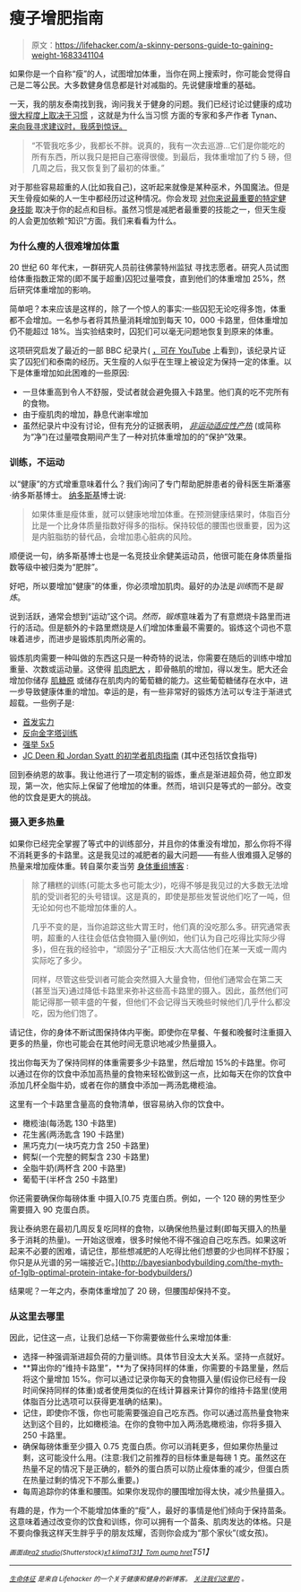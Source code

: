 # 瘦子增肥指南

> 原文：<https://lifehacker.com/a-skinny-persons-guide-to-gaining-weight-1683341104>

如果你是一个自称“瘦”的人，试图增加体重，当你在网上搜索时，你可能会觉得自己是二等公民。大多数健身信息都是针对减脂的。先说健康增重的基础。



一天，我的朋友泰南找到我，询问我关于健身的问题。我们已经讨论过健康的成功 [很大程度上取决于习惯](https://lifehacker.com/create-rituals-to-be-more-consistent-at-fitness-1681942810) ，这就是为什么当习惯 方面的专家和多产作者 Tynan、 [来向我寻求建议时，我感到惊讶。](http://www.amazon.com/Superhuman-Habit-Becoming-Possible-Yourself-ebook/dp/B00NGC8I9E/ref=asap_bc?asc_campaign=InlineText&asc_refurl=https://lifehacker.com/a-skinny-persons-guide-to-gaining-weight-1683341104&asc_source=&ie=UTF8&tag=kinjalifehackerlink-20)

> “不管我吃多少，我都长不胖。说真的，我有一次去巡游…它们是你能吃的所有东西，所以我只是把自己塞得很傻。到最后，我体重增加了约 5 磅，但几周之后，我又恢复到了最初的体重。”

对于那些容易超重的人(比如我自己)，这听起来就像是某种巫术，外国魔法。但是天生骨瘦如柴的人一生中都经历过这种情况。你会发现 [对你来说最重要的特定健身技能](https://lifehacker.com/fitness-is-a-skill-not-a-talent-heres-how-to-develop-1651281013) 取决于你的起点和目标。虽然习惯是减肥者最重要的技能之一，但天生瘦的人会更加依赖“知识”方面。我们来看看为什么。

### 为什么瘦的人很难增加体重

20 世纪 60 年代末，一群研究人员前往佛蒙特州监狱 寻找志愿者。研究人员试图给体重指数正常的(即不属于超重)囚犯过量喂食，直到他们的体重增加 25%，然后研究体重增加的影响。

简单吧？本来应该是这样的，除了一个惊人的事实:一些囚犯无论吃得多饱，体重都不会增加。一名参与者将其热量消耗增加到每天 10，000 卡路里，但体重增加仍不能超过 18%。当实验结束时，囚犯们可以毫无问题地恢复到原来的体重。

这项研究启发了最近的一部 BBC 纪录片( [，可在 YouTube](https://www.youtube.com/watch?v=YGLZRJSotrQ) 上看到)，该纪录片证实了囚犯们和泰南的经历。天生瘦的人似乎在生理上被设定为保持一定的体重。以下是体重增加如此困难的一些原因:

*   一旦体重高到令人不舒服，受试者就会避免摄入卡路里。他们真的吃不完所有的食物。
*   由于瘦肌肉的增加，静息代谢率增加
*   虽然纪录片中没有讨论，但有充分的证据表明， [*非运动适应性产热*](http://www.ncbi.nlm.nih.gov/pubmed/12468415) (或简称为“净”)在过量喂食期间产生了一种对抗体重增加的的“保护”效果。

### 训练，不运动

以“健康”的方式增重意味着什么？我们询问了专门帮助肥胖患者的骨科医生斯潘塞·纳多斯基博士。 [纳多斯基](http://drspencer.com)博士说:

> 如果体重是瘦体重，就可以健康地增加体重。在预测健康结果时，体脂百分比是一个比身体质量指数好得多的指标。保持较低的腰围也很重要，因为这是内脏脂肪的替代品，会增加患心脏病的风险。

顺便说一句，纳多斯基博士也是一名竞技业余健美运动员，他很可能在身体质量指数等级中被归类为“肥胖”。

好吧，所以要增加“健康”的体重，你必须增加肌肉。最好的办法是*训练*而不是*锻炼*。

说到活跃，通常会想到“运动”这个词。*然而，锻炼*意味着为了有意燃烧卡路里而进行的活动。但是额外的卡路里燃烧是人们增加体重最不需要的。锻炼这个词也不意味着进步，而进步是锻炼肌肉所必需的。

锻炼肌肉需要一种叫做的东西这只是一种奇特的说法，你需要在随后的训练中增加重量、次数或运动量。这使得 [肌肉肥大](https://www.google.com/webhp?sourceid=chrome-instant&ion=1&espv=2&ie=UTF-8#q=muscular%20hypertrophy) ，即骨骼肌的增加，得以发生。肥大还会增加你储存 [肌糖原](http://en.wikipedia.org/wiki/Glycogen#Muscle) 或储存在肌肉内的葡萄糖的能力。这些葡萄糖储存在水中，进一步导致健康体重的增加。幸运的是，有一些非常好的锻炼方法可以专注于渐进式超载。一些例子是:

*   [首发实力](http://startingstrength.com/)
*   [反向金字塔训练](http://rippedbody.jp/reverse-pyramid-training/)
*   [强举 5x5](http://stronglifts.com/5x5/)
*   [JC Deen 和 Jordan Syatt 的初学者肌肉指南](http://www.jcdfitness.com/2012/06/how-to-build-muscle-the-ultimate-muscle-building-guide-for-beginners/) (其中还包括饮食指导)

回到泰纳恩的故事。我让他进行了一项定制的锻炼，重点是渐进超负荷，他立即发现，第一次，他实际上保留了他增加的体重。然而，培训只是等式的一部分。改变他的饮食是更大的挑战。

### 摄入更多热量

如果你已经完全掌握了等式中的训练部分，并且你的体重没有增加，那么你将不得不消耗更多的卡路里。这是我见过的减肥者的最大问题——有些人很难摄入足够的热量来增加瘦体重。转自莱尔麦当劳 [身体重组博客](http://bodyrecomposition.com) :

> 除了糟糕的训练(可能太多也可能太少)，吃得不够是我见过的大多数无法增肌的受训者犯的头号错误。这是真的，即使是那些发誓说他们吃了一吨，但无论如何也不能增加体重的人。
> 
> 几乎不变的是，当你追踪这些大胃王时，他们真的没吃那么多。研究通常表明，超重的人往往会低估食物摄入量(例如，他们认为自己吃得比实际少得多)，但在我的经验中，“顽固分子”正相反:大大高估他们在某一天或一周内实际吃了多少。
> 
> 同样，尽管这些受训者可能会突然摄入大量食物，但他们通常会在第二天(甚至当天)通过降低卡路里来弥补这些高卡路里的摄入。因此，虽然他们可能记得那一顿丰盛的午餐，但他们不会记得当天晚些时候他们几乎什么都没吃，因为他们饱了。

请记住，你的身体不断试图保持体内平衡。即使你在早餐、午餐和晚餐时注重摄入更多的热量，你也可能会在其他时间无意识地减少热量摄入。

找出你每天为了保持同样的体重需要多少卡路里，然后增加 15%的卡路里。你可以通过在你的饮食中添加高热量的食物来轻松做到这一点，比如每天在你的饮食中添加几杯全脂牛奶，或者在你的膳食中添加一两汤匙橄榄油。

这里有一个卡路里含量高的食物清单，很容易纳入你的饮食中。

*   橄榄油(每汤匙 130 卡路里)
*   花生酱(两汤匙含 190 卡路里)
*   黑巧克力(一块巧克力含 250 卡路里)
*   鳄梨(一个完整的鳄梨含 230 卡路里)
*   全脂牛奶(两杯含 200 卡路里)
*   葡萄干(半杯含 250 卡路里)

你还需要确保你每磅体重 中摄入[0.75 克蛋白质。例如，一个 120 磅的男性至少需要摄入 90 克蛋白质。

我让泰纳恩在最初几周反复吃同样的食物，以确保他热量过剩(即每天摄入的热量多于消耗的热量)。一开始这很难，很多时候他不得不强迫自己吃东西。如果这听起来不必要的困难，请记住，那些想减肥的人吃得比他们想要的少也同样不舒服；你只是从光谱的另一端接近它。](http://bayesianbodybuilding.com/the-myth-of-1glb-optimal-protein-intake-for-bodybuilders/)

结果呢？一年之内，泰南体重增加了 20 磅，但腰围却保持不变。

### 从这里去哪里

因此，记住这一点，让我们总结一下你需要做些什么来增加体重:

*   选择一种强调渐进超负荷的力量训练。具体节目没太大关系。坚持一点就好。
*   **算出你的“维持卡路里”，**为了保持同样的体重，你需要的卡路里量，然后将这个量增加 15%。你可以通过记录你每天的食物摄入量(假设你已经有一段时间保持同样的体重)或者使用类似的在线计算器来计算你的维持卡路里(使用体脂百分比选项可以获得更准确的结果)。
*   记住，即使你不饿，你也可能需要强迫自己吃东西。你可以通过高热量食物来达到这个目的，比如橄榄油。在你的食物中加入两汤匙橄榄油，你将多摄入 250 卡路里。
*   确保每磅体重至少摄入 0.75 克蛋白质。你可以消耗更多，但如果你热量过剩，这可能没什么用。(注意:我们之前推荐的目标体重是每磅 1 克。虽然这在热量不足的情况下是正确的，额外的蛋白质可以防止瘦体重的减少，但蛋白质在热量过剩的情况下不那么重要。)
*   每周追踪你的体重和腰围。如果你发现你的腰围增加得太快，减少热量摄入。

有趣的是，作为一个不能增加体重的“瘦”人，最好的事情是他们倾向于保持苗条。这意味着通过改变你的饮食和训练，你可以拥有一个苗条、肌肉发达的体格。只是不要向像我这样天生胖乎乎的朋友炫耀，否则你会成为“那个家伙”(或女孩)。

<small>*画面由*</small>[<small>*ra2 studio*</small>](http://www.shutterstock.com/pic-198600422/stock-photo-funny-skinny-guy-lifting-incredible-weights.html?src=&ws=1)<small>*(Shutterstock)*</small>[<small>*x1 klima*</small>](https://www.flickr.com/photos/x1klima/)<small></small>*[<small>T31】Tom pump hret</small>](https://www.flickr.com/photos/sheepdoginov8/)T51】*

* * *

*[*<small>生命体征</small>*](http://vitals.lifehacker.com/) <small>*是来自 Lifehacker 的一个关于健康和健身的新博客。*</small> [*<small>关注我们这里的</small>*](https://twitter.com/VitalsLH) <small>*。*</small>*